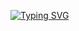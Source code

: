 [![Typing SVG](https://readme-typing-svg.herokuapp.com?color=Red&lines=Hello+my+name+is+Alexander+Raisov)](https://git.io/typing-svg)
